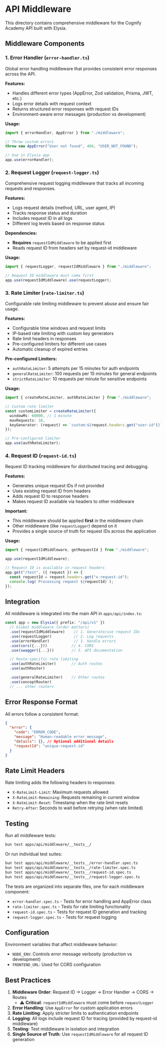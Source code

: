 # API Middleware

This directory contains comprehensive middleware for the Cognify Academy API built with Elysia.

## Middleware Components

### 1. Error Handler (`error-handler.ts`)

Global error handling middleware that provides consistent error responses across the API.

**Features:**

- Handles different error types (AppError, Zod validation, Prisma, JWT, etc.)
- Logs error details with request context
- Returns structured error responses with request IDs
- Environment-aware error messages (production vs development)

**Usage:**

```typescript
import { errorHandler, AppError } from "./middleware";

// Throw custom errors
throw new AppError("User not found", 404, "USER_NOT_FOUND");

// Use in Elysia app
app.use(errorHandler);
```

### 2. Request Logger (`request-logger.ts`)

Comprehensive request logging middleware that tracks all incoming requests and responses.

**Features:**

- Logs request details (method, URL, user agent, IP)
- Tracks response status and duration
- Includes request ID in all logs
- Different log levels based on response status

**Dependencies:**

- **Requires** `requestIdMiddleware` to be applied first
- Reads request ID from headers set by request-id middleware

**Usage:**

```typescript
import { requestLogger, requestIdMiddleware } from "./middleware";

// Request ID middleware must come first
app.use(requestIdMiddleware).use(requestLogger);
```

### 3. Rate Limiter (`rate-limiter.ts`)

Configurable rate limiting middleware to prevent abuse and ensure fair usage.

**Features:**

- Configurable time windows and request limits
- IP-based rate limiting with custom key generators
- Rate limit headers in responses
- Pre-configured limiters for different use cases
- Automatic cleanup of expired entries

**Pre-configured Limiters:**

- `authRateLimiter`: 5 attempts per 15 minutes for auth endpoints
- `generalRateLimiter`: 100 requests per 15 minutes for general endpoints
- `strictRateLimiter`: 10 requests per minute for sensitive endpoints

**Usage:**

```typescript
import { createRateLimiter, authRateLimiter } from "./middleware";

// Custom rate limiter
const customLimiter = createRateLimiter({
  windowMs: 60000, // 1 minute
  maxRequests: 10,
  keyGenerator: (request) => `custom:${request.headers.get("user-id")}`,
});

// Pre-configured limiter
app.use(authRateLimiter);
```

### 4. Request ID (`request-id.ts`)

Request ID tracking middleware for distributed tracing and debugging.

**Features:**

- Generates unique request IDs if not provided
- Uses existing request ID from headers
- Adds request ID to response headers
- Makes request ID available via headers to other middleware

**Important:**

- This middleware should be applied **first** in the middleware chain
- Other middleware (like `requestLogger`) depend on it
- Provides a single source of truth for request IDs across the application

**Usage:**

```typescript
import { requestIdMiddleware, getRequestId } from "./middleware";

app.use(requestIdMiddleware);

// Request ID is available in request headers
app.get("/test", ({ request }) => {
  const requestId = request.headers.get("x-request-id");
  console.log(`Processing request ${requestId}`);
});
```

## Integration

All middleware is integrated into the main API in `apps/api/index.ts`:

```typescript
const app = new Elysia({ prefix: "/api/v1" })
  // Global middleware (order matters)
  .use(requestIdMiddleware)    // 1. Generate/use request IDs
  .use(requestLogger)          // 2. Log requests
  .use(errorHandler)           // 3. Handle errors
  .use(cors({...}))           // 4. CORS
  .use(swagger({...}))        // 5. API documentation

  // Route-specific rate limiting
  .use(authRateLimiter)       // Auth routes
  .use(authRouter)

  .use(generalRateLimiter)    // Other routes
  .use(conceptRouter)
  // ... other routers
```

## Error Response Format

All errors follow a consistent format:

```json
{
  "error": {
    "code": "ERROR_CODE",
    "message": "Human-readable error message",
    "details": {}, // Optional additional details
    "requestId": "unique-request-id"
  }
}
```

## Rate Limit Headers

Rate limiting adds the following headers to responses:

- `X-RateLimit-Limit`: Maximum requests allowed
- `X-RateLimit-Remaining`: Requests remaining in current window
- `X-RateLimit-Reset`: Timestamp when the rate limit resets
- `Retry-After`: Seconds to wait before retrying (when rate limited)

## Testing

Run all middleware tests:

```bash
bun test apps/api/middleware/__tests__/
```

Or run individual test suites:

```bash
bun test apps/api/middleware/__tests__/error-handler.spec.ts
bun test apps/api/middleware/__tests__/rate-limiter.spec.ts
bun test apps/api/middleware/__tests__/request-id.spec.ts
bun test apps/api/middleware/__tests__/request-logger.spec.ts
```

The tests are organized into separate files, one for each middleware component:

- `error-handler.spec.ts` - Tests for error handling and AppError class
- `rate-limiter.spec.ts` - Tests for rate limiting functionality
- `request-id.spec.ts` - Tests for request ID generation and tracking
- `request-logger.spec.ts` - Tests for request logging

## Configuration

Environment variables that affect middleware behavior:

- `NODE_ENV`: Controls error message verbosity (production vs development)
- `FRONTEND_URL`: Used for CORS configuration

## Best Practices

1. **Middleware Order**: Request ID → Logger → Error Handler → CORS → Routes
   - ⚠️ **Critical**: `requestIdMiddleware` must come before `requestLogger`
2. **Error Handling**: Use `AppError` for custom application errors
3. **Rate Limiting**: Apply stricter limits to authentication endpoints
4. **Logging**: All logs include request ID for tracing (provided by request-id middleware)
5. **Testing**: Test middleware in isolation and integration
6. **Single Source of Truth**: Use `requestIdMiddleware` for all request ID generation
